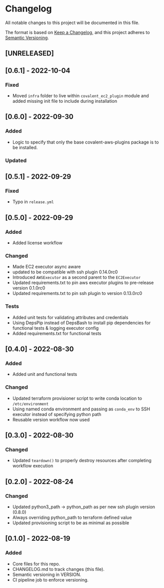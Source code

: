 # Changelog

All notable changes to this project will be documented in this file.

The format is based on [Keep a Changelog](https://keepachangelog.com/en/1.0.0/),
and this project adheres to [Semantic Versioning](https://semver.org/spec/v2.0.0.html).

## [UNRELEASED]

## [0.6.1] - 2022-10-04

### Fixed

- Moved `infra` folder to live within `covalent_ec2_plugin` module and added missing init file to include during installation

## [0.6.0] - 2022-09-30

### Added

-  Logic to specify that only the base covalent-aws-plugins package is to be installed.

### Updated

## [0.5.1] - 2022-09-29

### Fixed

- Typo in `release.yml`

## [0.5.0] - 2022-09-29

### Added

- Added license workflow

### Changed

- Made EC2 executor async aware
- updated to be compatible with ssh plugin 0.14.0rc0
- Introduced `AWSExecutor` as a second parent to the `EC2Executor`
- Updated requirements.txt to pin aws executor plugins to pre-release version 0.1.0rc0
- Updated requirements.txt to pin ssh plugin to version 0.13.0rc0

### Tests

- Added unit tests for validating attributes and credentials
- Using DepsPip instead of DepsBash to install pip dependencies for functional tests & logging executor config
- Added requirements.txt for functional tests

## [0.4.0] - 2022-08-30

### Added

- Added unit and functional tests

### Changed

- Updated terraform provisioner script to write conda location to `/etc/environment`
- Using named conda environment and passing as `conda_env` to SSH executor instead of specifying python path
- Reusable version workflow now used

## [0.3.0] - 2022-08-30

### Changed

- Updated `teardown()` to properly destroy resources after completing workflow execution

## [0.2.0] - 2022-08-24

### Changed

- Updated python3_path -> python_path as per new ssh plugin version (0.8.0)
- Always overriding python_path to terraform defined value
- Updated provisioning script to be as minimal as possible

## [0.1.0] - 2022-08-19

### Added

- Core files for this repo.
- CHANGELOG.md to track changes (this file).
- Semantic versioning in VERSION.
- CI pipeline job to enforce versioning.
